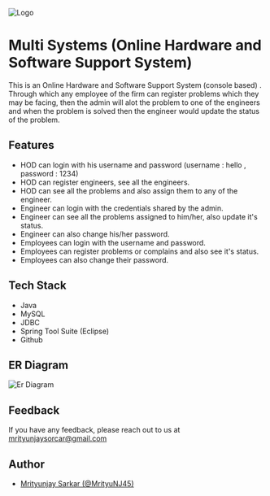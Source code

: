 
![Logo](https://i.ibb.co/Hnpd2k5/multi.png)


# Multi Systems (Online Hardware and Software Support System)

This is an Online Hardware and Software Support System (console based) .
Through which any employee of the firm can register problems which 
they may be facing, then the admin will alot the problem to one of the 
engineers and when the problem is solved then the engineer would update the
status of the problem.


## Features

- HOD can login with his username and password (username : hello , password : 1234)
- HOD can register engineers, see all the engineers.
- HOD can see all the problems and also assign them to any of the engineer.
- Engineer can login with the credentials shared by the admin.
- Engineer can see all the problems assigned to him/her, also update it's status.
- Engineer can also change his/her password.
- Employees can login with the username and password.
- Employees can register problems or complains and also see it's status.
- Employees can also change their password.


## Tech Stack 
- Java
- MySQL
- JDBC
- Spring Tool Suite (Eclipse)
- Github
## ER Diagram

![Er Diagram](https://i.ibb.co/51kLCqW/er-Diagramfor-JDBC.png)


## Feedback

If you have any feedback, please reach out to us at mrityunjaysorcar@gmail.com


## Author

- [Mrityunjay Sarkar (@MrityuNJ45)](https://github.com/MrityuNJ45)


